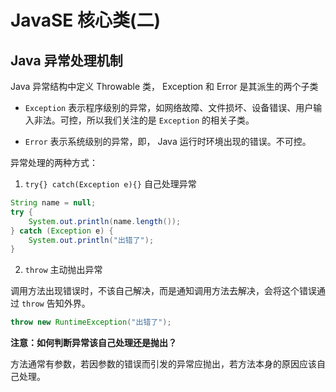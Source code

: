 # JavaSE 核心类(二)

## Java 异常处理机制

Java 异常结构中定义 Throwable 类， Exception 和 Error 是其派生的两个子类

* `Exception` 表示程序级别的异常，如网络故障、文件损坏、设备错误、用户输入非法。可控，所以我们关注的是 `Exception` 的相关子类。

* `Error` 表示系统级别的异常，即， Java 运行时环境出现的错误。不可控。

异常处理的两种方式：

1. `try{} catch(Exception e){}` 自己处理异常

```java
String name = null;
try {
    System.out.println(name.length());
} catch (Exception e) {
    System.out.println("出错了");
}
```

2. `throw` 主动抛出异常

调用方法出现错误时，不该自己解决，而是通知调用方法去解决，会将这个错误通过 `throw` 告知外界。

```java
throw new RuntimeException("出错了");
```

**注意：如何判断异常该自己处理还是抛出？**

方法通常有参数，若因参数的错误而引发的异常应抛出，若方法本身的原因应该自己处理。